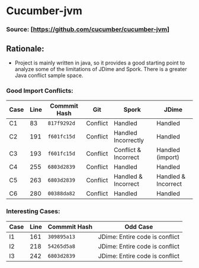 # Cucumber-jvm

### Source: [https://github.com/cucumber/cucumber-jvm]


## Rationale:
* Project is mainly written in java, so it provides a good starting point to analyze some of the limitations of JDime and Spork. There is a greater Java conflict sample space.

### Good Import Conflicts:
 Case | Line | Commmit Hash | Git | Spork | JDime
--- | --- | --- | --- | --- | ---
C1| 83 | `817f9292d` | Conflict | Handled | Handled
C2 | 191 | `f601fc15d` | Conflict | Handled Incorrectly | Handled
C3 | 193 | `f601fc15d` | Conflict | Conflict & Incorrect | Handled (import)
C4 | 255 | `6803d2839` | Conflict | Handled | Handled
C5 | 263 | `6803d2839` | Conflict | Handled & Incorrect | Handled & Incorrect
C6 | 280 | `00388da82` | Conflict | Handled | Handled


### Interesting Cases:
 Case | Line | Commmit Hash | Odd Case
--- | --- | --- | --- |
I1 | 161 | `309895a13` | JDime: Entire code is conflict
I2 | 218 | `54265d5a8` | JDime: Entire code is conflict
I3 | 242 | `6803d2839` | JDime: Entire code is conflict

